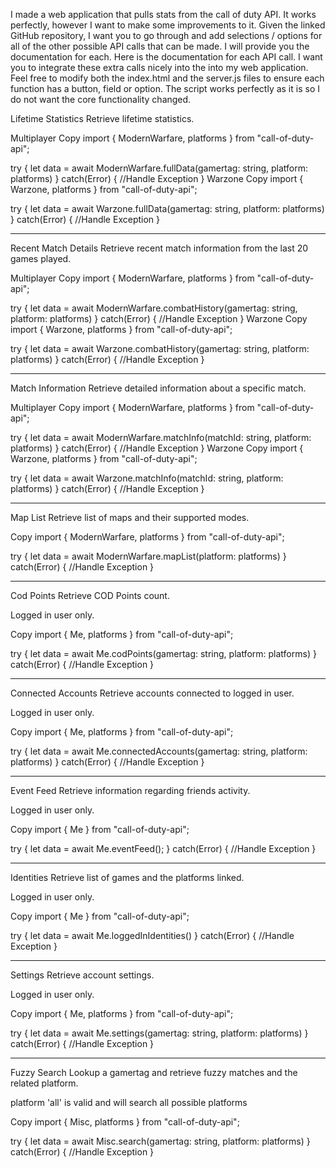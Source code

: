 I made a web application that pulls stats from the call of duty API. It works perfectly, however I want to make some improvements to it. Given the linked GitHub repository, I want you to go through and add selections / options for all of the other possible API calls that can be made. I will provide you the documentation for each. Here is the documentation for each API call. I want you to integrate these extra calls nicely into the into my web application. Feel free to modify both the index.html and the server.js files to ensure each function has a button, field or option. The script works perfectly as it is so I do not want the core functionality changed.

Lifetime Statistics
Retrieve lifetime statistics.

Multiplayer
Copy
import { ModernWarfare, platforms } from "call-of-duty-api";

try {
   let data = await ModernWarfare.fullData(gamertag: string, platform: platforms)
} catch(Error) {
    //Handle Exception
}
Warzone
Copy
import { Warzone, platforms } from "call-of-duty-api";

try {
   let data = await Warzone.fullData(gamertag: string, platform: platforms)
} catch(Error) {
    //Handle Exception
}

---

Recent Match Details
Retrieve recent match information from the last 20 games played.

Multiplayer
Copy
import { ModernWarfare, platforms } from "call-of-duty-api";

try {
   let data = await ModernWarfare.combatHistory(gamertag: string, platform: platforms)
} catch(Error) {
    //Handle Exception
}
Warzone
Copy
import { Warzone, platforms } from "call-of-duty-api";

try {
   let data = await Warzone.combatHistory(gamertag: string, platform: platforms)
} catch(Error) {
    //Handle Exception
}

---

Match Information
Retrieve detailed information about a specific match.

Multiplayer
Copy
import { ModernWarfare, platforms } from "call-of-duty-api";

try {
   let data = await ModernWarfare.matchInfo(matchId: string, platform: platforms)
} catch(Error) {
    //Handle Exception
}
Warzone
Copy
import { Warzone, platforms } from "call-of-duty-api";

try {
   let data = await Warzone.matchInfo(matchId: string, platform: platforms)
} catch(Error) {
    //Handle Exception
}

---

Map List
Retrieve list of maps and their supported modes.

Copy
import { ModernWarfare, platforms } from "call-of-duty-api";

try {
   let data = await ModernWarfare.mapList(platform: platforms)
} catch(Error) {
    //Handle Exception
}

---

Cod Points
Retrieve COD Points count.

Logged in user only.

Copy
import { Me, platforms } from "call-of-duty-api";

try {
   let data = await Me.codPoints(gamertag: string, platform: platforms)
} catch(Error) {
    //Handle Exception
}

---

Connected Accounts
Retrieve accounts connected to logged in user.

Logged in user only.

Copy
import { Me, platforms } from "call-of-duty-api";

try {
   let data = await Me.connectedAccounts(gamertag: string, platform: platforms)
} catch(Error) {
    //Handle Exception
}

---

Event Feed
Retrieve information regarding friends activity.

Logged in user only.

Copy
import { Me } from "call-of-duty-api";

try {
   let data = await Me.eventFeed();
} catch(Error) {
    //Handle Exception
}

---

Identities
Retrieve list of games and the platforms linked.

Logged in user only.

Copy
import { Me } from "call-of-duty-api";

try {
   let data = await Me.loggedInIdentities()
} catch(Error) {
    //Handle Exception
}

---

Settings
Retrieve account settings.

Logged in user only.

Copy
import { Me, platforms } from "call-of-duty-api";

try {
   let data = await Me.settings(gamertag: string, platform: platforms)
} catch(Error) {
    //Handle Exception
}

---

Fuzzy Search
Lookup a gamertag and retrieve fuzzy matches and the related platform.

platform 'all' is valid and will search all possible platforms

Copy
import { Misc, platforms } from "call-of-duty-api";

try {
   let data = await Misc.search(gamertag: string, platform: platforms)
} catch(Error) {
    //Handle Exception
}
